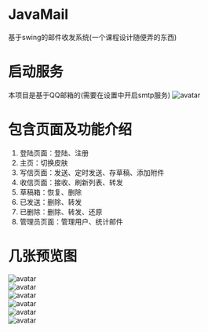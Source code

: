 # JavaMail
基于swing的邮件收发系统(一个课程设计随便弄的东西)

# 启动服务
本项目是基于QQ邮箱的(需要在设置中开启smtp服务)
![avatar](http://pe9f346mc.bkt.clouddn.com/%E6%B5%8B%E8%AF%95%E7%BB%93%E6%9E%9C.png)<br>

# 包含页面及功能介绍
1. 登陆页面：登陆、注册
2. 主页：切换皮肤
3. 写信页面：发送、定时发送、存草稿、添加附件
4. 收信页面：接收、刷新列表、转发
5. 草稿箱：恢复、删除
6. 已发送：删除、转发
7. 已删除：删除、转发、还原
8. 管理员页面：管理用户、统计邮件

# 几张预览图
![avatar](http://pe9f346mc.bkt.clouddn.com/%E7%99%BB%E9%99%86%E7%95%8C%E9%9D%A2.png)<br>
![avatar](http://pe9f346mc.bkt.clouddn.com/%E7%94%A8%E6%88%B7%E4%B8%BB%E9%A1%B5.png)<br>
![avatar](http://pe9f346mc.bkt.clouddn.com/%E7%9A%AE%E8%82%A4.png)<br>
![avatar](http://pe9f346mc.bkt.clouddn.com/%E6%94%B6%E4%BB%B6%E7%AE%B1.png)<br>
![avatar](http://pe9f346mc.bkt.clouddn.com/%E5%86%99%E9%82%AE%E4%BB%B6.png)<br>
![avatar](http://pe9f346mc.bkt.clouddn.com/%E6%B5%8B%E8%AF%95%E7%BB%93%E6%9E%9C.png)<br>
